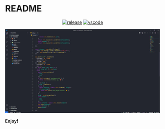 # README

<div align="center">
  
[![release](https://img.shields.io/github/release/qbtl/Nightly-Dev.svg?logo=github&logoColor=white&color=2188ff&labelColor=000)](https://github.com/qbtl/Nightly-Dev/releases/latest)  [![vscode](https://img.shields.io/badge/VS_Code-v1.26+-373277.svg?logo=visual%20studio%20code&logoColor=white&color=2188ff&labelColor=000)](https://code.visualstudio.com/updates/v1_26)
</div>

<div align="center">
    <img src="/images/theme.jpg">
</div>

**Enjoy!**
